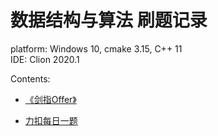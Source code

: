 # 数据结构与算法 刷题记录

platform: Windows 10, cmake 3.15, C++ 11  
IDE: Clion 2020.1

Contents: 

* [《剑指Offer》](https://github.com/lugf027/luCodingInterviews/blob/master/src/codingInterviews/README.md)

* [力扣每日一题](https://github.com/lugf027/luCodingInterviews/blob/master/src/codingEveryday/README.md)